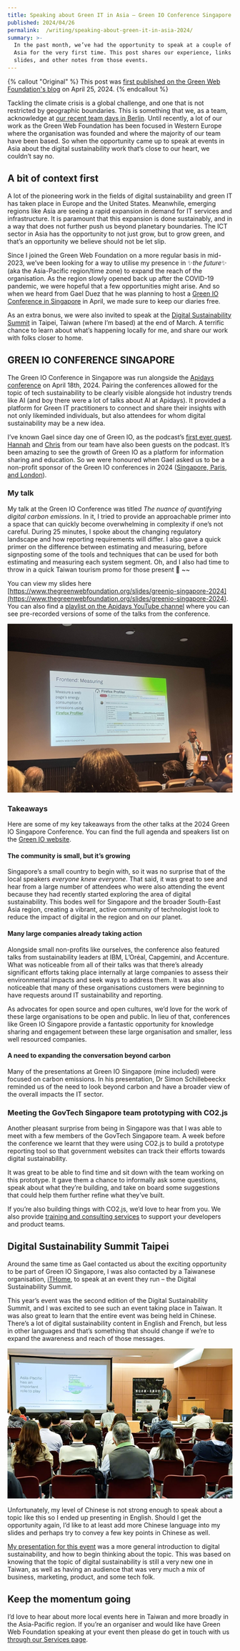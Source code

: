 ```yaml
---
title: Speaking about Green IT in Asia – Green IO Conference Singapore and more
published: 2024/04/26
permalink:  /writing/speaking-about-green-it-in-asia-2024/
summary: >-
  In the past month, we’ve had the opportunity to speak at a couple of events in
  Asia for the very first time. This post shares our experience, links to our
  slides, and other notes from those events.
---
```


{% callout "Original" %}
This post was [first published on the Green Web Foundation's blog](https://www.thegreenwebfoundation.org/news/speaking-about-green-it-in-asia-green-io-conference-singapore-and-more/) on April 25, 2024.
{% endcallout %}

Tackling the climate crisis is a global challenge, and one that is not restricted by geographic boundaries. This is something that we, as a team, acknowledge at [our recent team days in Berlin](https://www.linkedin.com/posts/hanopcan_digitalsustainability-activity-7174409712384249857-yjAT?utm_source=share&utm_medium=member_desktop). Until recently, a lot of our work as the Green Web Foundation has been focused in Western Europe where the organisation was founded and where the majority of our team have been based. So when the opportunity came up to speak at events in Asia about the digital sustainability work that’s close to our heart, we couldn’t say no.

## A bit of context first

A lot of the pioneering work in the fields of digital sustainability and green IT has taken place in Europe and the United States. Meanwhile, emerging regions like Asia are seeing a rapid expansion in demand for IT services and infrastructure. It is paramount that this expansion is done sustainably, and in a way that does not further push us beyond planetary boundaries. The ICT sector in Asia has the opportunity to not just grow, but to grow green, and that’s an opportunity we believe should not be let slip.

Since I joined the Green Web Foundation on a more regular basis in mid-2023, we’ve been looking for a way to utilise my presence in ✨_the future_✨ (aka the Asia-Pacific region/time zone) to expand the reach of the organisation. As the region slowly opened back up after the COVID-19 pandemic, we were hopeful that a few opportunities might arise. And so when we heard from Gael Duez that he was planning to host a [Green IO Conference in Singapore](https://greenio.tech/conference/2/singapore-2024-greenit-digital-sustainability) in April, we made sure to keep our diaries free.

As an extra bonus, we were also invited to speak at the [Digital Sustainability Summit](https://dss.ithome.com.tw/) in Taipei, Taiwan (where I’m based) at the end of March. A terrific chance to learn about what’s happening locally for me, and share our work with folks closer to home.

## GREEN IO CONFERENCE SINGAPORE

The Green IO Conference in Singapore was run alongside the [Apidays conference](https://www.apidays.global/singapore/) on April 18th, 2024. Pairing the conferences allowed for the topic of tech sustainability to be clearly visible alongside hot industry trends like AI (and boy there were a lot of talks about AI at Apidays). It provided a platform for Green IT practitioners to connect and share their insights with not only likeminded individuals, but also attendees for whom digital sustainability may be a new idea.

I’ve known Gael since day one of Green IO, as the podcast’s [first ever guest](https://greenio.gaelduez.com/e/rn7wx44n-fershad-irani-using-web-performance-to-green-the-web). [Hannah](https://greenio.gaelduez.com/e/x8y9z5x8-5-hannah-smith-greening-wordpress-it-s-not-all-black-and-white) and [Chris](https://greenio.gaelduez.com/e/x8y911w8-a-fossil-free-internet-by-2030-greening-hosting-and-cloud-sustainability) from our team have also been guests on the podcast. It’s been amazing to see the growth of Green IO as a platform for information sharing and education. So we were honoured when Gael asked us to be a non-profit sponsor of the Green IO conferences in 2024 ([Singapore, Paris, and London](https://greenio.tech/conferences)).

### My talk

My talk at the Green IO Conference was titled _The nuance of quantifying digital carbon emissions_. In it, I tried to provide an approachable primer into a space that can quickly become overwhelming in complexity if one’s not careful. During 25 minutes, I spoke about the changing regulatory landscape and how reporting requirements will differ. I also gave a quick primer on the difference between estimating and measuring, before signposting some of the tools and techniques that can be used for both estimating and measuring each system segment. Oh, and I also had time to throw in a quick Taiwan tourism promo for those present 💚 ~~

You can view my slides here [https://www.thegreenwebfoundation.org/slides/greenio-singapore-2024](https://www.thegreenwebfoundation.org/slides/greenio-singapore-2024). You can also find a [playlist on the Apidays YouTube channel](https://www.youtube.com/watch?v=iEt1VRyT92g&list=PLmEaqnTJ40OoEHWtzRd11VNUWDZgPR02q) where you can see pre-recorded versions of some of the talks from the conference.

![A slide from my presentation talking about the Firefox Profiler. It reads - "Frontend: Measuring - Measure a web page's energy consumption and emissions using Firefox Profiler". A man with a microphone is standing to the right of the slide speak to the audience.](../../public/img/blog/9058ec7a57136355ef34b2b69a721302d5dc8039-2016x1512.jpeg "We love talking about the work we did with Mozilla to add carbon emissions to the Firefox Profiler!")

### Takeaways

Here are some of my key takeaways from the other talks at the 2024 Green IO Singapore Conference. You can find the full agenda and speakers list on the [Green IO website](https://fershad.com/writing/could-data-networks-operate-like-the-electricity-grid/).

#### The community is small, but it’s growing

Singapore’s a small country to begin with, so it was no surprise that of the local speakers _everyone knew everyone_. That said, it was great to see and hear from a large number of attendees who were also attending the event because they had recently started exploring the area of digital sustainability. This bodes well for Singapore and the broader South-East Asia region, creating a vibrant, active community of technologist look to reduce the impact of digital in the region and on our planet.

#### Many large companies already taking action

Alongside small non-profits like ourselves, the conference also featured talks from sustainability leaders at IBM, L’Oréal, Capgemini, and Accenture. What was noticeable from all of their talks was that there’s already significant efforts taking place internally at large companies to assess their environmental impacts and seek ways to address them. It was also noticeable that many of these organisations customers were beginning to have requests around IT sustainability and reporting.

As advocates for open source and open cultures, we’d love for the work of these large organisations to be open and public. In lieu of that, conferences like Green IO Singapore provide a fantastic opportunity for knowledge sharing and engagement between these large organisation and smaller, less well resourced companies.

#### A need to expanding the conversation beyond carbon

Many of the presentations at Green IO Singapore (mine included) were focused on carbon emissions. In his presentation, Dr Simon Schillebeeckx reminded us of the need to look beyond carbon and have a broader view of the overall impacts the IT sector.

### Meeting the GovTech Singapore team prototyping with CO2.js

Another pleasant surprise from being in Singapore was that I was able to meet with a few members of the GovTech Singapore team. A week before the conference we learnt that they were using CO2.js to build a prototype reporting tool so that government websites can track their efforts towards digital sustainability.

It was great to be able to find time and sit down with the team working on this prototype. It gave them a chance to informally ask some questions, speak about what they’re building, and take on board some suggestions that could help them further refine what they’ve built.

If you’re also building things with CO2.js, we’d love to hear from you. We also provide [training and consulting services](https://www.thegreenwebfoundation.org/services/#scoping) to support your developers and product teams.

## Digital Sustainability Summit Taipei

Around the same time as Gael contacted us about the exciting opportunity to be part of Green IO Singapore, I was also contacted by a Taiwanese organisation, [iTHome](https://www.ithome.com.tw/), to speak at an event they run – the Digital Sustainability Summit.

This year’s event was the second edition of the Digital Sustainability Summit, and I was excited to see such an event taking place in Taiwan. It was also great to learn that the entire event was being held in Chinese. There’s a lot of digital sustainability content in English and French, but less in other languages and that’s something that should change if we’re to expand the awareness and reach of those messages.

![Audience members watching a man standing on stage with a microphone presenting a slide which reads "Asia-Pacific has an important role to play". A graphic on the slide reads "Combating Climate Change, Taiwan Can Help".](../../public/img/blog/54f5c3b7c783526ca906019630adc9c1aff5a05f-690x460.jpeg "Presenting to an interested audience near my home in Taipei, Taiwan.")

Unfortunately, my level of Chinese is not strong enough to speak about a topic like this so I ended up presenting in English. Should I get the opportunity again, I’d like to at least add more Chinese language into my slides and perhaps try to convey a few key points in Chinese as well.

[My presentation for this event](https://www.thegreenwebfoundation.org/twdss24) was a more general introduction to digital sustainability, and how to begin thinking about the topic. This was based on knowing that the topic of digital sustainability is still a very new one in Taiwan, as well as having an audience that was very much a mix of business, marketing, product, and some tech folk.

## Keep the momentum going

I’d love to hear about more local events here in Taiwan and more broadly in the Asia-Pacific region. If you’re an organiser and would like have Green Web Foundation speaking at your event then please do get in touch with us [through our Services page](https://www.thegreenwebfoundation.org/services/#awareness).
